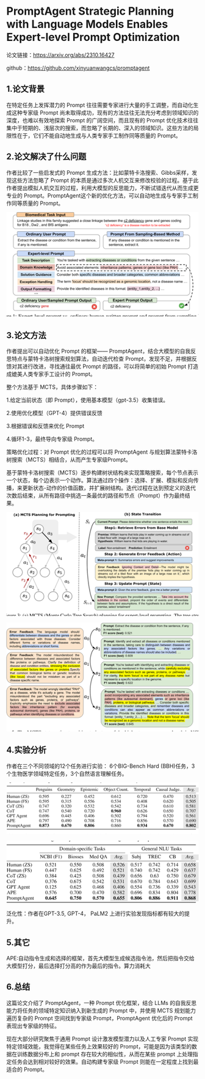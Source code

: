 # PromptAgent Strategic Planning with Language Models Enables Expert-level Prompt Optimization

论文链接：https://arxiv.org/abs/2310.16427

github：https://github.com/xinyuanwangcs/promptagent

## 1.论文背景

在特定任务上发挥潜力的 Prompt 往往需要专家进行大量的手工调整，而自动化生成这种专家级 Prompt 尚未取得成功，现有的方法往往无法充分考虑到领域知识的深度，也难以有效地探索 Prompt 的广阔空间，而且现有的 Prompt 优化技术往往集中于短期的、浅层次的搜索，而忽略了长期的、深入的领域知识。这些方法的局限性在于，它们不能自动地生成与人类专家手工制作同等质量的 Prompt。

## 2.论文解决了什么问题

作者比较了一些启发式的 Prompt 生成方法：比如蒙特卡洛搜索、Gibbs采样，发现这些方法忽略了 Prompt 的本质是通过多次人机交互来修改校验的过程。基于此作者提出模拟人机交互的过程，利用大模型的反思能力，不断试错迭代从而生成更专业的 Prompt。PromptAgent这个新的优化方法，可以自动地生成与专家手工制作同等质量的 Prompt。

![](https://github.com/Kayin211/LLMsStudy/blob/master/%E8%AE%BA%E6%96%87%E8%A7%A3%E8%AF%BB/pic/expert_prompt.png)

## 3.论文方法

作者提出可以自动优化 Prompt 的框架—— PromptAgent，结合大模型的自我反思特点与蒙特卡洛树搜索规划算法，自动迭代检查 Prompt，发现不足，并根据反馈对其进行改进，寻找通往最优 Prompt 的路径，可以将简单的初始 Prompt 打造成媲美人类专家手工设计的 Prompt。

整个方法基于 MCTS，具体步骤如下：

1.给定当前状态（即 Prompt），使用基本模型（gpt-3.5）收集错误。

2.使用优化模型（GPT-4）提供错误反馈

3.根据错误和反馈来优化 Prompt

4.循环1-3，最终导向专家级 Prompt。

策略优化过程：对 Prompt 优化的过程可以将 PromptAgent 与规划算法蒙特卡洛树搜索（MCTS）相结合，从而产生专家级Prompt。

基于蒙特卡洛树搜索（MCTS）逐步构建树状结构来实现策略搜索，每个节点表示一个状态，每个边表示一个动作。算法通过四个操作：选择、扩展、模拟和反向传播，来更新状态-动作的价值函数，并扩展树结构。迭代过程在达到预定义的迭代次数后结束，从所有路径中挑选一条最优的路径和节点（Prompt）作为最终结果。

![](https://github.com/Kayin211/LLMsStudy/blob/master/%E8%AE%BA%E6%96%87%E8%A7%A3%E8%AF%BB/pic/MCTS_PromptAgent.png)

![](https://github.com/Kayin211/LLMsStudy/blob/master/%E8%AE%BA%E6%96%87%E8%A7%A3%E8%AF%BB/pic/example_PromptAgent.png)

## 4.实验分析

作者在三个不同领域的12个任务进行实验： 6个BIG-Bench Hard (BBH)任务，3个生物医学领域特定任务，3个自然语言理解任务。

![](https://github.com/Kayin211/LLMsStudy/blob/master/%E8%AE%BA%E6%96%87%E8%A7%A3%E8%AF%BB/pic/BBH_result.png)

![](https://github.com/Kayin211/LLMsStudy/blob/master/%E8%AE%BA%E6%96%87%E8%A7%A3%E8%AF%BB/pic/NLU_result.png)

泛化性：作者在GPT-3.5, GPT-4， PaLM2 上进行实验发现指标都有较大的提升。

## 5.其它

APE:自动指令生成和选择的框架，首先大模型生成候选指令池，然后把指令交给大模型打分，最后选择打分高的作为最后的指令。算力消耗大

## 6.总结

这篇论文介绍了 PromptAgent，一种 Prompt 优化框架，结合 LLMs 的自我反思能力将任务的领域特定知识纳入到新生成的 Prompt 中，并使用 MCTS 规划能力遍历复杂的 Prompt 空间找到专家级 Prompt，PromptAgent 优化后的 Prompt 表现出专家级的特征。

现在大部分研究聚焦于通用 Prompt 设计激发模型潜力以及人工专家 Prompt 实现特定领域效能，我觉得在某些任务上效果较好的 Prompt，可能是因为该类型的数据在训练数据分布上和 prompt 存在较大的相似性，从而在某些 prompt 上处理指定任务会达到相对较好的效果。自动构建专家级 Prompt 则能在一定程度上找到最适合的 Prompt。
